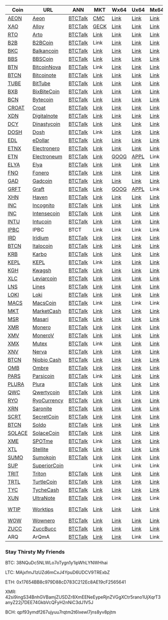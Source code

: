 |  **Coin** | **URL** | **ANN** | **MKT** | **Wx64** | **Ux64** | **Mx64** | **EXP** | **ALG** | **XMRIG** | **StakCPU** | **CPUMulti** |
|  ------ | ------ | ------ | ------ | ------ | ------ | ------ | ------ | ------ | ------ | ------ | ------ |
|  [AEON](https://github.com/aeugenegray/cryptonote-coins-list/tree/master/aeon) | [Aeon](http://www.aeon.cash/) | [BTCTalk](https://bitcointalk.org/index.php?topic=641696.0) | [CMC](https://coinmarketcap.com/currencies/aeon/) | [Link](https://github.com/aeonix/aeon/releases) | [Link](https://github.com/aeonix/aeon/releases) | [Link](https://github.com/aeonix/aeon/releases) | [Link](http://chainradar.com/aeon/blocks) | lite_v7 | [AutoScript](https://github.com/aeugenegray/xmrig-autoscript.git) | [AutoScript](https://github.com/aeugenegray/stak-cpu-autoscript.git) | [AutoScript](https://github.com/aeugenegray/cpuminer-multi-autoscript.git) |
|  [XAO](https://github.com/aeugenegray/cryptonote-coins-list/tree/master/alloy) | [Alloy](https://alloyproject.org/) | [BTCTalk](https://bitcointalk.org/index.php?topic=2676887.0) | [GECK](https://www.coingecko.com/en/price_charts/alloy-project/usd) | [Link](https://github.com/alloyproject/alloy-gui/releases) | [Link](https://github.com/alloyproject/alloy-gui/releases) | [Link](https://github.com/alloyproject/alloy-gui/releases) | [Link](https://alloyproject.org/explorer) | alloy | [AutoScript](https://github.com/aeugenegray/xmrig-autoscript.git) | [AutoScript](https://github.com/aeugenegray/stak-cpu-autoscript.git) | [AutoScript](https://github.com/aeugenegray/cpuminer-multi-autoscript.git) |
|  [RTO](https://github.com/aeugenegray/cryptonote-coins-list/tree/master/arto) | [Arto](https://www.arto.cash/) | [BTCTalk](https://bitcointalk.org/index.php?topic=2932583.0) | [Link](https://coinlib.io/coin/RTO/Arto) | [Link](https://www.arto.cash/#download) | [Link](https://www.arto.cash/#download) | [Link](https://www.arto.cash/#download) | [Link](http://explorer.arto.cash/) | arto | [AutoScript](https://github.com/aeugenegray/xmrig-autoscript.git) | [AutoScript](https://github.com/aeugenegray/stak-cpu-autoscript.git) | [AutoScript](https://github.com/aeugenegray/cpuminer-multi-autoscript.git) |
|  [B2B](https://github.com/aeugenegray/cryptonote-coins-list/tree/master/b2bcoin) | [B2BCoin](https://b2bcoin.xyz/) | [BTCTalk](https://bitcointalk.org/index.php?topic=2098163.0) | Link | [Link](https://b2bcoin.xyz/assets/wallets/b2bcoin-wallet-windows-64.zip) | [Link](https://b2bcoin.xyz/assets/wallets/b2bcoin-wallet-linux.zip) | [Link](https://b2bcoin.xyz/assets/wallets/b2bcoin-wallet-mac.dmg) | Link | cn | [AutoScript](https://github.com/aeugenegray/xmrig-autoscript.git) | [AutoScript](https://github.com/aeugenegray/stak-cpu-autoscript.git) | [AutoScript](https://github.com/aeugenegray/cpuminer-multi-autoscript.git) |
|  [BKC](https://github.com/aeugenegray/cryptonote-coins-list/tree/master/balkancoin) | [Balkancoin](https://www.balkancoin.org/) | [BTCTalk](https://bitcointalk.org/index.php?topic=2821734.0) | [Link](https://coinlib.io/coin/BKC/Balkancoin) | [Link](https://github.com/zlatkomajstor/balkancoin-wallet/releases) | [Link](https://github.com/zlatkomajstor/balkancoin-wallet/releases) | [Link](https://github.com/zlatkomajstor/balkancoin-wallet/releases) | [Link](http://explorer.balkancoin.org/) | cn | [AutoScript](https://github.com/aeugenegray/xmrig-autoscript.git) | [AutoScript](https://github.com/aeugenegray/stak-cpu-autoscript.git) | [AutoScript](https://github.com/aeugenegray/cpuminer-multi-autoscript.git) |
|  [BBS](https://github.com/aeugenegray/cryptonote-coins-list/tree/master/bbscoin) | [BBSCoin](https://bbscoin.xyz/) | [BTCTalk](https://bitcointalk.org/index.php?topic=2861067.0) | [Link](https://www.worldcoinindex.com/coin/bbscoin) | [Link](https://bbscoin.xyz/download/#downloads) | [Link](https://bbscoin.xyz/download/#downloads) | [Link](https://bbscoin.xyz/download/#downloads) | [Link](https://explorer.bbscoin.xyz/) | v7 | [AutoScript](https://github.com/aeugenegray/xmrig-autoscript.git) | [AutoScript](https://github.com/aeugenegray/stak-cpu-autoscript.git) | [AutoScript](https://github.com/aeugenegray/cpuminer-multi-autoscript.git) |
|  [BTN](https://github.com/Bitcoin-N) | [BitcoinNova](http://bitcoinn.biz/) | [BTCTalk](https://bitcointalk.org/index.php?topic=2309303.0) | Link | [Link](https://github.com/Bitcoin-N/Desktop-Bitcoinnova/releases/download/v0.1/Release-GUI-Winx64.rar) | [Link](https://github.com/Bitcoin-N/Desktop-Bitcoinnova/releases/download/v0.1/Release-GUI-Linux.zip) | [Link](https://github.com/Bitcoin-N/Bitcoinnova-fork/releases/download/v0.1/Bitcoinnova-Mac.zip) | [Link](http://explorer.bitcoinnova.org/) | cn | [AutoScript](https://github.com/aeugenegray/xmrig-autoscript.git) | [AutoScript](https://github.com/aeugenegray/stak-cpu-autoscript.git) | [AutoScript](https://github.com/aeugenegray/cpuminer-multi-autoscript.git) |
|  [BTCN](https://github.com/Bitcoinote) | [Bitcoinote](http://www.bitcoinote.org/) | [BTCTalk](https://bitcointalk.org/index.php?topic=2660296.0) | [Link](https://coinmarketcap.com/currencies/bitcoinote/) | [Link](https://github.com/Bitcoinote/Bitcoinote-GUI-Wallet/releases) | [Link](https://github.com/Bitcoinote/Bitcoinote-GUI-Wallet/releases) | [Link](https://github.com/Bitcoinote/Bitcoinote-GUI-Wallet/releases) | [Link](http://blocks.bitcoinote.org/) | cn | [AutoScript](https://github.com/aeugenegray/xmrig-autoscript.git) | [AutoScript](https://github.com/aeugenegray/stak-cpu-autoscript.git) | [AutoScript](https://github.com/aeugenegray/cpuminer-multi-autoscript.git) |
|  [TUBE](https://github.com/aeugenegray/cryptonote-coins-list/tree/master/bittube) | [BitTube](https://coin.bit.tube/) | [BTCTalk](https://bitcointalk.org/index.php?topic=2856278.0) | [Link](https://coinmarketcap.com/currencies/bit-tube/) | [Link](https://bit.tube/login) | [Link](https://bit.tube/login) | [Link](https://bit.tube/login) | [Link](https://explorer.bit.tube/) | heavy | [AutoScript](https://github.com/aeugenegray/xmrig-autoscript.git) | [AutoScript](https://github.com/aeugenegray/stak-cpu-autoscript.git) | [AutoScript](https://github.com/aeugenegray/cpuminer-multi-autoscript.git) |
|  [BXB](https://github.com/aeugenegray/cryptonote-coins-list/tree/master/bixbitecoin) | [BixBiteCoin](https://bixbite.pro/) | [BTCTalk](https://bitcointalk.org/index.php?topic=3443277.0) | [Link](https://coincodex.com/crypto/bixbite/) | [Link](https://bixbite.pro/#download) | [Link](https://bixbite.pro/#download) | [Link](https://bixbite.pro/#download) | [Link](http://explorer.bixbite.pro/) | heavy | [AutoScript](https://github.com/aeugenegray/xmrig-autoscript.git) | [AutoScript](https://github.com/aeugenegray/stak-cpu-autoscript.git) | [AutoScript](https://github.com/aeugenegray/cpuminer-multi-autoscript.git) |
|  [BCN](https://github.com/aeugenegray/cryptonote-coins-list/tree/master/bytecoin) | [Bytecoin](https://www.google.com/url?sa=t&rct=j&q=&esrc=s&source=web&cd=2&cad=rja&uact=8&ved=0ahUKEwipu4W3j8jbAhVnl1QKHd9CC3UQFgg9MAE&url=https%3A%2F%2Fbytecoin.org%2F&usg=AOvVaw2A2G0mFi3etnsJNATevwm1) | [BTCTalk](https://bitcointalk.org/index.php?topic=512747.0) | [Link](https://coinmarketcap.com/currencies/bytecoin-bcn/) | [Link](https://bytecoin.org/downloads) | [Link](https://bytecoin.org/downloads) | [Link](https://bytecoin.org/downloads) | [Link](https://chainradar.com/bcn/blocks) | cn | [AutoScript](https://github.com/aeugenegray/xmrig-autoscript.git) | [AutoScript](https://github.com/aeugenegray/stak-cpu-autoscript.git) | [AutoScript](https://github.com/aeugenegray/cpuminer-multi-autoscript.git) |
|  [CROAT](https://github.com/aeugenegray/cryptonote-coins-list/tree/master/croat) | [Croat](http://croat.cat/) | [BTCTalk](https://bitcointalk.org/index.php?topic=2102443.0) | [Link](https://www.worldcoinindex.com/coin/croatcoin) | [Link](http://croat.cat/#downloads) | [Link](http://croat.cat/#downloads) | [Link](http://croat.cat/#downloads) | [Link](http://explorer.croat.cat/) | cn | [AutoScript](https://github.com/aeugenegray/xmrig-autoscript.git) | [AutoScript](https://github.com/aeugenegray/stak-cpu-autoscript.git) | [AutoScript](https://github.com/aeugenegray/cpuminer-multi-autoscript.git) |
|  [XDN](https://github.com/aeugenegray/cryptonote-coins-list/tree/master/digitalnote) | [Digitalnote](http://www.digitalnote.biz/) | [BTCTalk](https://bitcointalk.org/index.php?topic=1082745.0) | [Link](https://coinmarketcap.com/currencies/digitalnote/) | [Link](https://github.com/xdn-project/digitalnotewallet/releases) | [Link](https://github.com/xdn-project/digitalnotewallet/releases) | [Link](https://github.com/xdn-project/digitalnotewallet/releases) | [Link](http://chainradar.com/xdn/blocks) | cn | [AutoScript](https://github.com/aeugenegray/xmrig-autoscript.git) | [AutoScript](https://github.com/aeugenegray/stak-cpu-autoscript.git) | [AutoScript](https://github.com/aeugenegray/cpuminer-multi-autoscript.git) |
|  [DCY](https://github.com/aeugenegray/cryptonote-coins-list/tree/master/dinastycoin) | [Dinastycoin](http://www.dinastycoin.com/en/) | [BTCTalk](https://bitcointalk.org/index.php?topic=1794723.0) | [Link](https://worldcoinindex.com/it/moneta/dinastycoin) | [Link](https://github.com/dinastyoffreedom/dinastycoin/releases) | [Link](https://github.com/dinastyoffreedom/dinastycoin/releases) | [Link](https://github.com/dinastyoffreedom/dinastycoin/releases) | [Link](http://democats.org/blockchain/?name=dinastycoin) | cn | [AutoScript](https://github.com/aeugenegray/xmrig-autoscript.git) | [AutoScript](https://github.com/aeugenegray/stak-cpu-autoscript.git) | [AutoScript](https://github.com/aeugenegray/cpuminer-multi-autoscript.git) |
|  [DOSH](https://github.com/aeugenegray/cryptonote-coins-list/tree/master/dosh) | [Dosh](http://getdosh.org/) | [BTCTalk](https://bitcointalk.org/index.php?topic=2958573.0) | Link | [Link](https://github.com/dosh-project/dosh-wallet) | [Link](https://github.com/dosh-project/dosh-wallet) | [Link](https://github.com/dosh-project/dosh-wallet) | [Link](https://dosh-explorer.github.io/) | cn | [AutoScript](https://github.com/aeugenegray/xmrig-autoscript.git) | [AutoScript](https://github.com/aeugenegray/stak-cpu-autoscript.git) | [AutoScript](https://github.com/aeugenegray/cpuminer-multi-autoscript.git) |
|  [EDL](https://github.com/aeugenegray/cryptonote-coins-list/tree/master/edollar) | [eDollar](https://edollar.cash) | [BTCTalk](https://bitcointalk.org/index.php?topic=2643196.0) | [Link](https://www.coingecko.com/en/price_charts/electronic-dollar/usd) | [Link](https://edollar.cash/#download) | [Link](https://edollar.cash/#download) | [Link](https://edollar.cash/#download) | [Link](https://explorer.edollar.cash/) | cn | [AutoScript](https://github.com/aeugenegray/xmrig-autoscript.git) | [AutoScript](https://github.com/aeugenegray/stak-cpu-autoscript.git) | [AutoScript](https://github.com/aeugenegray/cpuminer-multi-autoscript.git) |
|  [ETNX](https://github.com/aeugenegray/cryptonote-coins-list/tree/master/electronero) | [Electronero](https://electronero.org) | [BTCTalk](https://bitcointalk.org/index.php?topic=3373837.0) | [Link](https://www.coingecko.com/en/price_charts/electronero/usd) | [Link](https://github.com/electronero/electronero/releases) | [Link](https://github.com/electronero/electronero/releases) | [Link](https://github.com/electronero/electronero/releases) | [Link](https://www.google.com/url?sa=t&rct=j&q=&esrc=s&source=web&cd=1&cad=rja&uact=8&ved=2ahUKEwiLj-mLsdXcAhVfIzQIHdDbADQQFjAAegQIARAC&url=https%3A%2F%2Fblockexplorer.electroneum.com%2F&usg=AOvVaw2smtyQW6vAiUWicBvSf-JS) | msr | [AutoScript](https://github.com/aeugenegray/xmrig-autoscript.git) | [AutoScript](https://github.com/aeugenegray/stak-cpu-autoscript.git) | [AutoScript](https://github.com/aeugenegray/cpuminer-multi-autoscript.git) |
|  [ETN](https://github.com/aeugenegray/cryptonote-coins-list/tree/master/electroneum) | [Electroneum](http://electroneum.com/) | [BTCTalk](https://bitcointalk.org/index.php?topic=2353282.0) | [Link](https://coinmarketcap.com/currencies/electroneum/) | [GOOG](https://electroneum.com/) | [APPL](https://electroneum.com/) | Link | [Link](https://blockexplorer.electroneum.com/) |  | [AutoScript](https://github.com/aeugenegray/xmrig-autoscript.git) | [AutoScript](https://github.com/aeugenegray/stak-cpu-autoscript.git) | [AutoScript](https://github.com/aeugenegray/cpuminer-multi-autoscript.git) |
|  [ELYA](https://github.com/aeugenegray/cryptonote-coins-list/tree/master/elya) | [Elya](https://elyatel.com) | [BTCTalk](https://bitcointalk.org/index.php?topic=3118732.0) | [Link](https://www.coingecko.com/en/coins/elya) | [Link](https://github.com/elyacoin/elyacoinwallet/releases) | [Link](https://github.com/elyacoin/elyacoinwallet/releases) | [Link](https://github.com/elyacoin/elyacoinwallet/releases) | [Link](https://explorer.coolbits.io/elya/) | cn | [AutoScript](https://github.com/aeugenegray/xmrig-autoscript.git) | [AutoScript](https://github.com/aeugenegray/stak-cpu-autoscript.git) | [AutoScript](https://github.com/aeugenegray/cpuminer-multi-autoscript.git) |
|  [FNO](https://github.com/aeugenegray/cryptonote-coins-list/tree/master/fonero) | [Fonero](https://fonero.org) | [BTCTalk](https://bitcointalk.org/index.php?topic=3109546) | [Link](https://www.worldcoinindex.com/coin/fonero) | [Link](https://fonero.org/#downloads) | [Link](https://fonero.org/#downloads) | [Link](https://fonero.org/#downloads) | [Link](http://blocks.fonero.org/) | cn | [AutoScript](https://github.com/aeugenegray/xmrig-autoscript.git) | [AutoScript](https://github.com/aeugenegray/stak-cpu-autoscript.git) | [AutoScript](https://github.com/aeugenegray/cpuminer-multi-autoscript.git) |
|  [GAD](https://github.com/aeugenegray/cryptonote-coins-list/tree/master/gadcoin) | [Gadcoin](https://www.gadcoin.com.br/) | [BTCTalk](https://bitcointalk.org/index.php?topic=3339476.0) | [Link](https://coinlib.io/coin/GAD/Gadcoin) | [Link](https://github.com/douglashipocreme/gadcoinwallet/releases) | [Link](https://github.com/douglashipocreme/gadcoinwallet/releases) | [Link](https://github.com/douglashipocreme/gadcoinwallet/releases) | [Link](https://blockchain.gadcoin.com.br/) | cn | [AutoScript](https://github.com/aeugenegray/xmrig-autoscript.git) | [AutoScript](https://github.com/aeugenegray/stak-cpu-autoscript.git) | [AutoScript](https://github.com/aeugenegray/cpuminer-multi-autoscript.git) |
|  [GRFT](https://github.com/aeugenegray/cryptonote-coins-list/tree/master/graft) | [Graft](https://www.graft.network/) | [BTCTalk](https://bitcointalk.org/index.php?topic=2115188) | [Link](https://coinmarketcap.com/currencies/graft/) | [GOOG](https://play.google.com/store/apps/details?id=org.graft.wallet) | [APPL](https://itunes.apple.com/us/app/graft-cryptopay-wallet/id1354423228?mt=8) | Link | [Link](https://blockexplorer.graft.network/) | cn | [AutoScript](https://github.com/aeugenegray/xmrig-autoscript.git) | [AutoScript](https://github.com/aeugenegray/stak-cpu-autoscript.git) | [AutoScript](https://github.com/aeugenegray/cpuminer-multi-autoscript.git) |
|  [XHN](https://github.com/aeugenegray/cryptonote-coins-list/tree/master/haven) | [Haven](https://havenprotocol.com/) | [BTCTalk](https://bitcointalk.org/index.php?topic=2989487) | [Link](https://coinmarketcap.com/currencies/haven-protocol/) | [Link](https://github.com/havenprotocol/haven/releases/download/3.0.0/haven-gui-windows-3.0.0.zip) | [Link](https://github.com/havenprotocol/haven/releases/download/3.0.0/haven-cli-linux-x64-3.0.0.zip) | [Link](https://github.com/havenprotocol/haven/releases/download/3.0.0/haven-gui-mac-osx-3.0.0.zip) | [Link](https://explorer.havenprotocol.com/) | haven | [AutoScript](https://github.com/aeugenegray/xmrig-autoscript.git) | [AutoScript](https://github.com/aeugenegray/stak-cpu-autoscript.git) | [AutoScript](https://github.com/aeugenegray/cpuminer-multi-autoscript.git) |
|  [INC](https://github.com/aeugenegray/cryptonote-coins-list/tree/master/incognito) | [Incognito](http://inc.ognito.org/) | [BTCTalk](https://bitcointalk.org/index.php?topic=3276900.0) | [Link](https://coinlib.io/coin/INC3/Incognito) | [Link](https://github.com/incognito-currency/incognito-gui/releases) | [Link](https://github.com/incognito-currency/incognito-gui/releases) | [Link](https://github.com/incognito-currency/incognito-gui/releases) | [Link](http://incognitoexplorer.ml/) | cn | [AutoScript](https://github.com/aeugenegray/xmrig-autoscript.git) | [AutoScript](https://github.com/aeugenegray/stak-cpu-autoscript.git) | [AutoScript](https://github.com/aeugenegray/cpuminer-multi-autoscript.git) |
|  [INC](https://github.com/aeugenegray/cryptonote-coins-list/tree/master/intensecoin) | [Intensecoin](https://intensecoin.com) | [BTCTalk](https://bitcointalk.org/index.php?topic=2090765.0) | [Link](https://coinmarketcap.com/currencies/intensecoin/) | [Link](https://intensecoin.com/#download) | [Link](https://intensecoin.com/#download) | [Link](https://intensecoin.com/#download) | [Link](http://intensecoin.com/explorer) | cn | [AutoScript](https://github.com/aeugenegray/xmrig-autoscript.git) | [AutoScript](https://github.com/aeugenegray/stak-cpu-autoscript.git) | [AutoScript](https://github.com/aeugenegray/cpuminer-multi-autoscript.git) |
|  [INTU](https://github.com/aeugenegray/cryptonote-coins-list/tree/master/intucoin) | [Intucoin](http://intucoin.com) | [BTCTalk](https://bitcointalk.org/index.php?topic=3394028.0) | [Link](https://www.coingecko.com/en/price_charts/intucoin/usd) | [Link](http://intucoin.com/download.php) | [Link](http://intucoin.com/download.php) | [Link](http://intucoin.com/download.php) | [Link](http://explorer.intucoin.com/) | cn | [AutoScript](https://github.com/aeugenegray/xmrig-autoscript.git) | [AutoScript](https://github.com/aeugenegray/stak-cpu-autoscript.git) | [AutoScript](https://github.com/aeugenegray/cpuminer-multi-autoscript.git) |
|  [IPBC](https://github.com/aeugenegray/cryptonote-coins-list/tree/master/ipbc) | IPBC | BTCT | Link | Link | Link | Link | Link |  | [AutoScript](https://github.com/aeugenegray/xmrig-autoscript.git) | [AutoScript](https://github.com/aeugenegray/stak-cpu-autoscript.git) | [AutoScript](https://github.com/aeugenegray/cpuminer-multi-autoscript.git) |
|  [IRD](https://github.com/aeugenegray/cryptonote-coins-list/tree/master/iridium) | [Iridium](https://ird.cash) | [BTCTalk](https://bitcointalk.org/index.php?topic=2150442.0) | [Link](https://coincodex.com/crypto/iridium/) | [Link](https://ird.cash/#custompage1) | [Link](https://ird.cash/#custompage1) | [Link](https://ird.cash/#custompage1) | [Link](https://explorer.ird.cash/) | lite_v7 | [AutoScript](https://github.com/aeugenegray/xmrig-autoscript.git) | [AutoScript](https://github.com/aeugenegray/stak-cpu-autoscript.git) | [AutoScript](https://github.com/aeugenegray/cpuminer-multi-autoscript.git) |
|  [BTCN](https://github.com/aeugenegray/cryptonote-coins-list/tree/master/italocoin) | [Italocoin](https://www.italocoin.com/) | [BTCTalk](https://bitcointalk.org/index.php?topic=3122277.0) | [Link](https://coinlib.io/coin/ITA/Italocoin) | [Link](https://www.italocoin.com/#download) | [Link](https://www.italocoin.com/#download) | [Link](https://www.italocoin.com/#download) | [Link](https://explorer.italocoin.com/) | heavy | [AutoScript](https://github.com/aeugenegray/xmrig-autoscript.git) | [AutoScript](https://github.com/aeugenegray/stak-cpu-autoscript.git) | [AutoScript](https://github.com/aeugenegray/cpuminer-multi-autoscript.git) |
|  [KRB](https://github.com/aeugenegray/cryptonote-coins-list/tree/master/karbo) | [Karbo](http://karbowanec.com/) | [BTCTalk](https://bitcointalk.org/index.php?topic=1491747) | [Link](https://coinmarketcap.com/currencies/karbo/) | [Link](https://karbo.io/download) | [Link](https://karbo.io/download) | [Link](https://karbo.io/download) | [Link](http://explorer.karbowanec.com/en/) | cn | [AutoScript](https://github.com/aeugenegray/xmrig-autoscript.git) | [AutoScript](https://github.com/aeugenegray/stak-cpu-autoscript.git) | [AutoScript](https://github.com/aeugenegray/cpuminer-multi-autoscript.git) |
|  [KEPL](https://github.com/aeugenegray/cryptonote-coins-list/tree/master/kepl) | [KEPL](http://www.kepl.org/) | [BTCTalk](https://bitcointalk.org/index.php?topic=3282087.0) | Link | [Link](http://www.kepl.org/downloads/KEPL-Wallet-Win64-1.1.0.zip) | [Link](http://www.kepl.org/downloads) | [Link](http://www.kepl.org/downloads) | [Link](http://explorer.kepl.org/) | fast | [AutoScript](https://github.com/aeugenegray/xmrig-autoscript.git) | [AutoScript](https://github.com/aeugenegray/stak-cpu-autoscript.git) | [AutoScript](https://github.com/aeugenegray/cpuminer-multi-autoscript.git) |
|  [KGH](https://github.com/aeugenegray/cryptonote-coins-list/tree/master/kwagsh) | [Kwagsh](https://kwagsh.com) | [BTCTalk](https://bitcointalk.org/index.php?topic=3194150.0) | [Link](https://coinlib.io/coin/KGH/Kwagsh) | [Link](https://github.com/kwash-dev/kwagsh-gui/releases) | [Link](https://github.com/kwash-dev/kwagsh-gui/releases) | [Link](https://github.com/kwash-dev/kwagsh-gui/releases) | [Link](http://explorer.kwagsh.xyz/) | heavy | [AutoScript](https://github.com/aeugenegray/xmrig-autoscript.git) | [AutoScript](https://github.com/aeugenegray/stak-cpu-autoscript.git) | [AutoScript](https://github.com/aeugenegray/cpuminer-multi-autoscript.git) |
|  [XLC](https://github.com/aeugenegray/cryptonote-coins-list/tree/master/leviarcoin) | [Leviarcoin](https://leviarcoin.org) | [BTCTalk](https://bitcointalk.org/index.php?topic=1847322) | [Link](https://www.coingecko.com/en/coins/leviarcoin/trading_exchanges) | [Link](https://leviarcoin.org/#WALLET) | [Link](https://leviarcoin.org/#WALLET) | [Link](https://leviarcoin.org/#WALLET) | [Link](https://explore.leviar.io/) | cn | [AutoScript](https://github.com/aeugenegray/xmrig-autoscript.git) | [AutoScript](https://github.com/aeugenegray/stak-cpu-autoscript.git) | [AutoScript](https://github.com/aeugenegray/cpuminer-multi-autoscript.git) |
|  [LNS](https://github.com/aeugenegray/cryptonote-coins-list/tree/master/lines) | [Lines](https://lines.pw) | [BTCTalk](https://bitcointalk.org/index.php?topic=3162385.0) | [Link](https://coinlib.io/coin/LNS/Lines) | [Link](https://lines.pw/wallets/lines-gui_0.3.0.deb) | [Link](https://lines.pw/wallets/lines-gui-win64.0.3.2.zip) | [Link](https://lines.pw/wallets/lines-gui-mac.0.3.2.app.zip) | [Link](https://explorer.lines.pw/) | cn | [AutoScript](https://github.com/aeugenegray/xmrig-autoscript.git) | [AutoScript](https://github.com/aeugenegray/stak-cpu-autoscript.git) | [AutoScript](https://github.com/aeugenegray/cpuminer-multi-autoscript.git) |
|  [LOKI](https://github.com/aeugenegray/cryptonote-coins-list/tree/master/loki) | [Loki](https://loki.network/) | [BTCTalk](https://bitcointalk.org/index.php?topic=3016125.0) | [Link](https://coinmarketcap.com/currencies/loki/) | [Link](https://github.com/Loki-project) | [Link](https://github.com/Loki-project) | [Link](https://github.com/Loki-project) | [Link](https://lokiblocks.com/) | heavy | [AutoScript](https://github.com/aeugenegray/xmrig-autoscript.git) | [AutoScript](https://github.com/aeugenegray/stak-cpu-autoscript.git) | [AutoScript](https://github.com/aeugenegray/cpuminer-multi-autoscript.git) |
|  [MACS](https://github.com/aeugenegray/cryptonote-coins-list/tree/master/macscoin) | [MacsCoin](https://macscoin.site/) | [BTCTalk](https://bitcointalk.org/index.php?topic=4245620.0) | Link | [Link](https://macscoin.site/downloads/MacsCoin.zip) | Link | Link | Link | cn | [AutoScript](https://github.com/aeugenegray/xmrig-autoscript.git) | [AutoScript](https://github.com/aeugenegray/stak-cpu-autoscript.git) | [AutoScript](https://github.com/aeugenegray/cpuminer-multi-autoscript.git) |
|  [MKT](https://github.com/aeugenegray/cryptonote-coins-list/tree/master/marketcash) | [MarketCash](http://marketcash.io) | [BTCTalk](https://bitcointalk.org/index.php?topic=3019420.0) | [Link](https://www.coingecko.com/en/coins/marketcash) | [Link](http://marketcash.io/#wallet) | [Link](http://marketcash.io/#wallet) | [Link](http://marketcash.io/#wallet) | [Link](http://explorer.marketcash.io/) | mkt | [AutoScript](https://github.com/aeugenegray/xmrig-autoscript.git) | [AutoScript](https://github.com/aeugenegray/stak-cpu-autoscript.git) | [AutoScript](https://github.com/aeugenegray/cpuminer-multi-autoscript.git) |
|  [MSR](https://github.com/aeugenegray/cryptonote-coins-list/tree/master/masari) | [Masari](https://getmasari.org/) | [BTCTalk](https://bitcointalk.org/index.php?topic=2159114.0) | [Link](https://coinmarketcap.com/currencies/masari/) | [Link](https://getmasari.org/#downloads) | [Link](https://getmasari.org/#downloads) | [Link](https://getmasari.org/#downloads) | [Link](https://msrchain.net/) | fast | [AutoScript](https://github.com/aeugenegray/xmrig-autoscript.git) | [AutoScript](https://github.com/aeugenegray/stak-cpu-autoscript.git) | [AutoScript](https://github.com/aeugenegray/cpuminer-multi-autoscript.git) |
|  [XMR](https://github.com/aeugenegray/cryptonote-coins-list/tree/master/monero) | [Monero](https://getmonero.org) | [BTCTalk](https://bitcointalk.org/index.php?topic=583449.0) | [Link](https://coinmarketcap.com/currencies/monero/) | [Link](https://getmonero.org/downloads/) | [Link](https://getmonero.org/downloads/) | [Link](https://getmonero.org/downloads/) | [Link](http://moneroblocks.info/) | cn | [AutoScript](https://github.com/aeugenegray/xmrig-autoscript.git) | [AutoScript](https://github.com/aeugenegray/stak-cpu-autoscript.git) | [AutoScript](https://github.com/aeugenegray/cpuminer-multi-autoscript.git) |
|  [XMV](https://github.com/aeugenegray/cryptonote-coins-list/tree/master/monerov) | [MoneroV](https://monerov.org) | [BTCTalk](https://bitcointalk.org/index.php?topic=2947912.0) | [Link](https://coincodex.com/crypto/monerov/) | [Link](https://monerov.org) | [Link](https://monerov.org) | [Link](https://monerov.org) | [Link](https://monerovexplorer.com/) | cn | [AutoScript](https://github.com/aeugenegray/xmrig-autoscript.git) | [AutoScript](https://github.com/aeugenegray/stak-cpu-autoscript.git) | [AutoScript](https://github.com/aeugenegray/cpuminer-multi-autoscript.git) |
|  [XMX](https://github.com/aeugenegray/cryptonote-coins-list/tree/master/mutex) | [Mutex](http://mutexcurrency.io/) | [BTCTalk](https://bitcointalk.org/index.php?topic=4027439.0) | Link | [Link](https://github.com/MutexProject) | [Link](https://github.com/MutexProject) | [Link](https://github.com/MutexProject) | [Link](http://explorer.mutexcurrency.io:8081/) | cn | [AutoScript](https://github.com/aeugenegray/xmrig-autoscript.git) | [AutoScript](https://github.com/aeugenegray/stak-cpu-autoscript.git) | [AutoScript](https://github.com/aeugenegray/cpuminer-multi-autoscript.git) |
|  [XNV](https://github.com/aeugenegray/cryptonote-coins-list/tree/master/nerva) | [Nerva](http://getnerva.org) | [BTCTalk](https://bitcointalk.org/index.php?topic=3464367.0) | [Link](https://coinlib.io/coin/XNV/Nerva) | [Link](http://getnerva.org/#downloads) | [Link](http://getnerva.org/#downloads) | [Link](http://getnerva.org/#downloads) | [Link](http://explorer.getnerva.org/) | adapt | [AutoScript](https://github.com/aeugenegray/xmrig-autoscript.git) | [AutoScript](https://github.com/aeugenegray/stak-cpu-autoscript.git) | [AutoScript](https://github.com/aeugenegray/cpuminer-multi-autoscript.git) |
|  [BTCN](https://github.com/aeugenegray/cryptonote-coins-list/tree/master/niobiobash) | [Niobio Cash](https://niobiocash.org/en/) | [BTCTalk](https://bitcointalk.org/index.php?topic=2912866.0) | [Link](https://www.coingecko.com/en/coins/niobio-cash) | [Link](https://github.com/niobio-cash/Downloads/releases) | [Link](https://github.com/niobio-cash/Downloads/releases) | [Link](https://github.com/niobio-cash/Downloads/releases) | [Link](https://niobiocash.org/en/#block-explorer) | heavy | [AutoScript](https://github.com/aeugenegray/xmrig-autoscript.git) | [AutoScript](https://github.com/aeugenegray/stak-cpu-autoscript.git) | [AutoScript](https://github.com/aeugenegray/cpuminer-multi-autoscript.git) |
|  [OMB](https://github.com/aeugenegray/cryptonote-coins-list/tree/master/ombre) | [Ombre](https://www.ombre.io/) | [BTCTalk](https://bitcointalk.org/index.php?topic=3063727.0) | [Link](https://www.worldcoinindex.com/coin/ombre) | [Link](https://github.com/ombre-projects/ombre/releases) | [Link](https://github.com/ombre-projects/ombre/releases) | [Link](https://github.com/ombre-projects/ombre/releases) | [Link](https://explorer.ombre.io/) | heavy | [AutoScript](https://github.com/aeugenegray/xmrig-autoscript.git) | [AutoScript](https://github.com/aeugenegray/stak-cpu-autoscript.git) | [AutoScript](https://github.com/aeugenegray/cpuminer-multi-autoscript.git) |
|  [PARS](https://github.com/aeugenegray/cryptonote-coins-list/tree/master/parsi) | [Parsicoin](https://parsicoin.net/) | [BTCTalk](https://bitcointalk.org/index.php?topic=3381737.0) | Link | [Link](https://github.com/ParsiCoin/parsicoin/releases) | [Link](https://github.com/ParsiCoin/parsicoin/releases) | [Link](https://github.com/ParsiCoin/parsicoin/releases) | [Link](http://explorer.parsicoin.net/) | cn | [AutoScript](https://github.com/aeugenegray/xmrig-autoscript.git) | [AutoScript](https://github.com/aeugenegray/stak-cpu-autoscript.git) | [AutoScript](https://github.com/aeugenegray/cpuminer-multi-autoscript.git) |
|  [PLURA](https://github.com/aeugenegray/cryptonote-coins-list/tree/master/plura) | [Plura](https://pluracoin.org/) | [BTCTalk](https://bitcointalk.org/index.php?topic=3081442.0) | [Link](https://www.coingecko.com/en/price_charts/pluracoin/usd) | [Link](https://pluracoin.org/#wallet) | [Link](https://pluracoin.org/#wallet) | [Link](https://pluracoin.org/#wallet) | Link | cn | [AutoScript](https://github.com/aeugenegray/xmrig-autoscript.git) | [AutoScript](https://github.com/aeugenegray/stak-cpu-autoscript.git) | [AutoScript](https://github.com/aeugenegray/cpuminer-multi-autoscript.git) |
|  [QWC](https://github.com/aeugenegray/cryptonote-coins-list/tree/master/qwertycoin) | [Qwertycoin](https://qwertycoin.org) | [BTCTalk](https://bitcointalk.org/index.php?topic=2881418.0) | [Link](https://coinlib.io/coin/QWC/Qwertycoin) | [Link](https://qwertycoin.org/downloads/) | [Link](https://qwertycoin.org/downloads/) | [Link](https://qwertycoin.org/downloads/) | [Link](http://explorer.qwertycoin.org/) | heavy | [AutoScript](https://github.com/aeugenegray/xmrig-autoscript.git) | [AutoScript](https://github.com/aeugenegray/stak-cpu-autoscript.git) | [AutoScript](https://github.com/aeugenegray/cpuminer-multi-autoscript.git) |
|  [RYO](https://github.com/aeugenegray/cryptonote-coins-list/tree/master/ryocurrency) | [RyoCurrency](https://ryo-currency.com/) | [BTCTalk](https://bitcointalk.org/index.php?topic=4413010.0) | [Link](https://coinlib.io/coin/RYO/Ryo) | [Link](https://github.com/ryo-currency/ryo-emergency/releases/tag/0.1.2) | [Link](https://github.com/ryo-currency/ryo-emergency/releases/tag/0.1.2) | [Link](https://github.com/ryo-currency/ryo-emergency/releases/tag/0.1.2) | [Link](http://explorer.ryo-currency.com/) | heavy | [AutoScript](https://github.com/aeugenegray/xmrig-autoscript.git) | [AutoScript](https://github.com/aeugenegray/stak-cpu-autoscript.git) | [AutoScript](https://github.com/aeugenegray/cpuminer-multi-autoscript.git) |
|  [XRN](https://github.com/aeugenegray/cryptonote-coins-list/tree/master/saronite) | [Saronite](https://saronite.io/) | [BTCTalk](https://bitcointalk.org/index.php?topic=4004235.0) | [Link](https://www.coingecko.com/en/price_charts/saronite/usd) | [Link](https://github.com/saronite/saronite-gui-wallet) | [Link](https://github.com/saronite/saronite-gui-wallet) | [Link](https://github.com/saronite/saronite-gui-wallet) | [Link](https://explorer.saronite.io/) | heavy | [AutoScript](https://github.com/aeugenegray/xmrig-autoscript.git) | [AutoScript](https://github.com/aeugenegray/stak-cpu-autoscript.git) | [AutoScript](https://github.com/aeugenegray/cpuminer-multi-autoscript.git) |
|  [SCRT](https://github.com/aeugenegray/cryptonote-coins-list/tree/master/secretcoin) | [SecretCoin](https://www.secret-coin.com/) | [BTCTalk](https://bitcointalk.org/index.php?topic=3553030.0) | [Link](https://coinmarketcap.com/currencies/secretcoin/) | [Link](https://github.com/TeamSecret/SecretCoin) | [Link](https://github.com/TeamSecret/SecretCoin) | [Link](https://github.com/TeamSecret/SecretCoin) | [Link](https://chainz.cryptoid.info/scrt/) | heavy | [AutoScript](https://github.com/aeugenegray/xmrig-autoscript.git) | [AutoScript](https://github.com/aeugenegray/stak-cpu-autoscript.git) | [AutoScript](https://github.com/aeugenegray/cpuminer-multi-autoscript.git) |
|  [BTCN](https://github.com/aeugenegray/cryptonote-coins-list/tree/master/bitcoinote) | [Soldo](http://soldo.in) | [BTCTalk](https://bitcointalk.org/index.php?topic=2332011) | [Link](https://www.worldcoinindex.com/coin/soldo) | [Link](https://github.com/monselice/sld) | [Link](https://github.com/monselice/sld) | [Link](https://github.com/monselice/sld) | [Link](http://ex.soldo.in/) | soft | [AutoScript](https://github.com/aeugenegray/xmrig-autoscript.git) | [AutoScript](https://github.com/aeugenegray/stak-cpu-autoscript.git) | [AutoScript](https://github.com/aeugenegray/cpuminer-multi-autoscript.git) |
|  [SOLACE](https://github.com/aeugenegray/cryptonote-coins-list/tree/master/solacecoin) | [SolaceCoin](http://solace-coin.com/) | [BTCTalk](https://bitcointalk.org/index.php?topic=3297659.0) | [Link](https://www.coingecko.com/en/price_charts/solace-coin/usd) | [Link](https://github.com/schmeckles22/SolaceCoin-GUI-Wallet/releases/download/v1.1.1/SolaceGUI-v1.1.1.zip) | [Link](https://github.com/schmeckles22/SolaceCoin/releases/download/v0.2.1.0/solace-linux-0.2.1.tar.gz) | [Link](https://github.com/schmeckles22/SolaceCoin/releases/download/v0.2.1.0/solace-win64-0.2.1.zip) | [Link](http://explorer.solace-coin.com/) | heavy | [AutoScript](https://github.com/aeugenegray/xmrig-autoscript.git) | [AutoScript](https://github.com/aeugenegray/stak-cpu-autoscript.git) | [AutoScript](https://github.com/aeugenegray/cpuminer-multi-autoscript.git) |
|  [XME](https://github.com/aeugenegray/cryptonote-coins-list/tree/master/spotme) | [SPOTme](https://www2.spotmecoin.com/) | [BTCTalk](https://bitcointalk.org/index.php?topic=2701367.0) | Link | [Link](https://www2.spotmecoin.com/) | [Link](https://www2.spotmecoin.com/) | [Link](https://www2.spotmecoin.com/) | [Link](https://explorer.spotmecoin.com/) | lite_v7 | [AutoScript](https://github.com/aeugenegray/xmrig-autoscript.git) | [AutoScript](https://github.com/aeugenegray/stak-cpu-autoscript.git) | [AutoScript](https://github.com/aeugenegray/cpuminer-multi-autoscript.git) |
|  [XTL](https://github.com/aeugenegray/cryptonote-coins-list/tree/master/stellite) | [Stellite](https://stellite.cash/) | [BTCTalk](https://bitcointalk.org/index.php?topic=2813261) | [Link](https://coinmarketcap.com/currencies/stellite/) | [Link](https://github.com/stellitecoin/StelliteGUI/releases) | [Link](https://github.com/stellitecoin/StelliteGUI/releases) | [Link](https://github.com/stellitecoin/StelliteGUI/releases) | [Link](http://explorer.stellite.cash/) | cn | [AutoScript](https://github.com/aeugenegray/xmrig-autoscript.git) | [AutoScript](https://github.com/aeugenegray/stak-cpu-autoscript.git) | [AutoScript](https://github.com/aeugenegray/cpuminer-multi-autoscript.git) |
|  [SUMO](https://github.com/aeugenegray/cryptonote-coins-list/tree/master/sumokoin) | [Sumokoin](https://www.sumokoin.org) | [BTCTalk](https://bitcointalk.org/index.php?topic=1905086.0) | [Link](https://coinmarketcap.com/currencies/sumokoin/) | [Link](https://github.com/sumoproject/SumoGUIWallet/releases/download/v0.0.5/Sumokoin_GUI_Wallet-v0.0.5-Linux-x64.tar.bz2) | [Link](https://github.com/sumoproject/SumoGUIWallet/releases/download/v0.0.5/Sumokoin_GUI_Wallet-v0.0.5-Linux-x64.tar.bz2) | [Link](https://github.com/sumoproject/sumokoin/releases/download/v0.3.2.0/sumokoin.mac.x64.v0-3-2-0.tar.bz2) | [Link](https://explorer.sumokoin.com/) | heavy | [AutoScript](https://github.com/aeugenegray/xmrig-autoscript.git) | [AutoScript](https://github.com/aeugenegray/stak-cpu-autoscript.git) | [AutoScript](https://github.com/aeugenegray/cpuminer-multi-autoscript.git) |
|  [SUP](https://github.com/aeugenegray/cryptonote-coins-list/tree/master/superiorcoin) | [SuperiorCoin](http://superior-coin.com) |  | Link | Link | Link | Link | link |  | [AutoScript](https://github.com/aeugenegray/xmrig-autoscript.git) | [AutoScript](https://github.com/aeugenegray/stak-cpu-autoscript.git) | [AutoScript](https://github.com/aeugenegray/cpuminer-multi-autoscript.git) |
|  [TRIT](https://github.com/aeugenegray/cryptonote-coins-list/tree/master/triton) | [Triton](https://tritonproject.org/) | [BTCTalk](https://bitcointalk.org/index.php?topic=2944793.0) | [Link](https://coinlib.io/coin/TRIT/Triton) | [Link](https://tritonproject.org/#wallets) | [Link](https://tritonproject.org/#wallets) | [Link](https://tritonproject.org/#wallets) | [Link](http://explorer.tritonproject.org/) | lite_v7 | [AutoScript](https://github.com/aeugenegray/xmrig-autoscript.git) | [AutoScript](https://github.com/aeugenegray/stak-cpu-autoscript.git) | [AutoScript](https://github.com/aeugenegray/cpuminer-multi-autoscript.git) |
|  [TRTL](https://github.com/aeugenegray/cryptonote-coins-list/tree/master/turtlecoin) | [TurtleCoin](https://turtlecoin.lol) | [BTCTalk](https://bitcointalk.org/index.php?topic=2872287.0) | [Link](https://www.coingecko.com/en/price_charts/turtlecoin/usd) | [Link](https://turtlecoin.lol/#download) | [Link](https://turtlecoin.lol/#download) | [Link](https://turtlecoin.lol/#download) | Link | cn | [AutoScript](https://github.com/aeugenegray/xmrig-autoscript.git) | [AutoScript](https://github.com/aeugenegray/stak-cpu-autoscript.git) | [AutoScript](https://github.com/aeugenegray/cpuminer-multi-autoscript.git) |
|  [TYC](https://github.com/aeugenegray/cryptonote-coins-list/tree/master/tychecash) | [TycheCash](https://tyche.cash) | [BTCTalk](https://bitcointalk.org/index.php?topic=2910750.20) | [Link](https://coinlib.io/coin/TYCH/TycheCash) | [Link](https://tyche.cash/#download) | [Link](https://tyche.cash/#download) | [Link](https://tyche.cash/#download) | [Link](http://explorer.tychecash.net/) | cno | [AutoScript](https://github.com/aeugenegray/xmrig-autoscript.git) | [AutoScript](https://github.com/aeugenegray/stak-cpu-autoscript.git) | [AutoScript](https://github.com/aeugenegray/cpuminer-multi-autoscript.git) |
|  [XUN](https://github.com/aeugenegray/cryptonote-coins-list/tree/master/ultranote) | [UltraNote](https://ultranote.org) | [BTCTalk](https://bitcointalk.org/index.php?topic=2357930.0) | [Link](https://www.worldcoinindex.com/coin/ultranote) | Link | [Link](https://ultranote.org/UltraNoteWallet-1.0.8-beta.amd64.deb) | Link | [Link](http://explorer.ultranote.org/) | cn | [AutoScript](https://github.com/aeugenegray/xmrig-autoscript.git) | [AutoScript](https://github.com/aeugenegray/stak-cpu-autoscript.git) | [AutoScript](https://github.com/aeugenegray/cpuminer-multi-autoscript.git) |
|  [WTIP](https://github.com/aeugenegray/cryptonote-coins-list/tree/master/worktips) | [Worktips](http://worktips.info/) | [BTCTalk](https://bitcointalk.org/index.php?topic=3086019.0) | [Link](https://www.coingecko.com/en/price_charts/worktips/usd) | [Link](http://worktips.info/) | [Link](http://worktips.info/) | [Link](http://worktips.info/) | [Link](http://blockexplorer.worktips.info/) | lite-v1 | [AutoScript](https://github.com/aeugenegray/xmrig-autoscript.git) | [AutoScript](https://github.com/aeugenegray/stak-cpu-autoscript.git) | [AutoScript](https://github.com/aeugenegray/cpuminer-multi-autoscript.git) |
|  [WOW](https://github.com/aeugenegray/cryptonote-coins-list/tree/master/wownero) | [Wownero](http://wownero.org/) | [BTCTalk](https://bitcointalk.org/index.php?topic=3088712.0) | [Link](https://coinlib.io/coin/WOW3/Wownero) | [Link](https://github.com/wownero/wownero-gui/releases/) | [Link](https://github.com/wownero/wownero-gui/releases/) | [Link](https://github.com/wownero/wownero-gui/releases/) | [Link](http://explore.wownero.com/) | cn | [AutoScript](https://github.com/aeugenegray/xmrig-autoscript.git) | [AutoScript](https://github.com/aeugenegray/stak-cpu-autoscript.git) | [AutoScript](https://github.com/aeugenegray/cpuminer-multi-autoscript.git) |
|  [ZUCC](https://github.com/aeugenegray/cryptonote-coins-list/tree/master/zuccbucc) | [ZuccBucc](https://zuccbu.cc/) | [BTCTalk](https://bitcointalk.org/index.php?topic=3761715.0) | [Link](https://coinlib.io/coin/ZUCC/Zuccbucc) | [Link](https://github.com/zuccbucc-project/zuccbucc-wallet-gui/releases/tag/v0.2.3.0) | [Link](https://github.com/zuccbucc-project/zuccbucc-wallet-gui/releases/tag/v0.2.3.0) | [Link](https://github.com/zuccbucc-project/zuccbucc-wallet-gui/releases/tag/v0.2.3.0) | [Link](https://explorer.zuccbu.cc/) | cn | [AutoScript](https://github.com/aeugenegray/xmrig-autoscript.git) | [AutoScript](https://github.com/aeugenegray/stak-cpu-autoscript.git) | [AutoScript](https://github.com/aeugenegray/cpuminer-multi-autoscript.git) |
|  ARQ | ArQmA | [BTCTalk](https://bitcointalk.org/index.php?topic=3761715.0) | [Link](https://coinlib.io/coin/ZUCC/Zuccbucc) | [Link](https://github.com/zuccbucc-project/zuccbucc-wallet-gui/releases/tag/v0.2.3.0) | Link | Link | [Link](https://explorer.zuccbu.cc/) |  | [AutoScript](https://github.com/aeugenegray/xmrig-autoscript.git) | [AutoScript](https://github.com/aeugenegray/stak-cpu-autoscript.git) | [AutoScript](https://github.com/aeugenegray/cpuminer-multi-autoscript.git) |



### Stay Thirsty My Friends

BTC: 38NQuDc5NLWLo7oTygn1y1ipWhLYNWHhai

LTC: MAjxfmJ1zUZd6mCxJ4YpuD6UDCV9TRExbZ

ETH: 0x17654BB8c979D88cD783C212Ec8AE19cF2565641

XMR: 42si9ingS34BnhGVBamjZUSDZr8XmEENeEypeRjnZVGgXCtr5rano1UjXqrT3anyZ22j7DEE74GkbVcQFyH2nNiC3dJ1V5J

BCH: qpf93ymdf267ujyuu7rqtm2t6lxewl7jns8yv8pjtm

